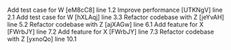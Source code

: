 Add test case for W [eM8cC8] line 1.2
Improve performance [UTKNgV] line 2.1
Add test case for W [hXLAqj] line 3.3
Refactor codebase with Z [jeYvAH] line 5.2
Refactor codebase with Z [ajXAGw] line 6.1
Add feature for X [FWrbJY] line 7.2
Add feature for X [FWrbJY] line 7.3
Refactor codebase with Z [yxnoQo] line 10.1
